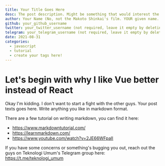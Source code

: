 ```yaml
---
title: Your Title Goes Here
desc: The post description. Might be something that would interest the reader in less than 100 wooooords.
author: Your Name (No, not the Makoto Shinkai's film. YOUR given name. But your online alias is also fine.)
github: your_github_username
twitter: your_twitter_username (not required, leave it empty by deleting this line)
telegram: your_telegram_username (not required, leave it empty by deleting this line)
date: 2021-08-31
categories:
  - javascript
  - tutorial
  - create your tags here!
---
```


# Let's begin with why I like Vue better instead of React

Okay I'm kidding. I don't want to start a fight with the other guys. Your post texts goes here. Write anything you like in markdown format.

There are a few tutorial on writing markdown, you can find it here:

- https://www.markdowntutorial.com/
- https://learnmarkdown.com/
- https://www.youtube.com/watch?v=2JE66WFpaII

If you have some concerns or something's bugging you out, reach out the guys on Teknologi Umum's Telegram group here: https://t.me/teknologi_umum
